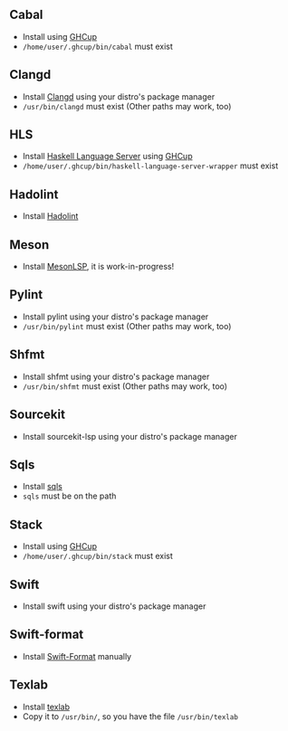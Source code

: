## Cabal
- Install using [GHCup](https://www.haskell.org/ghcup/)
- `/home/user/.ghcup/bin/cabal` must exist
## Clangd
- Install [Clangd](https://clangd.llvm.org/) using your distro's package manager
- `/usr/bin/clangd` must exist (Other paths may work, too)
## HLS
- Install [Haskell Language Server](https://haskell-language-server.readthedocs.io/en/latest/index.html) using [GHCup](https://www.haskell.org/ghcup/)
- `/home/user/.ghcup/bin/haskell-language-server-wrapper` must exist
## Hadolint
- Install [Hadolint](https://github.com/hadolint/hadolint)
## Meson
- Install [MesonLSP](https://github.com/jcwasmx86/mesonlsp), it is work-in-progress!
## Pylint
- Install pylint using your distro's package manager
- `/usr/bin/pylint` must exist (Other paths may work, too)
## Shfmt
- Install shfmt using your distro's package manager
- `/usr/bin/shfmt` must exist (Other paths may work, too)
## Sourcekit
- Install sourcekit-lsp using your distro's package manager
## Sqls
- Install [sqls](https://github.com/lighttiger2505/sqls)
- `sqls` must be on the path
## Stack
- Install using [GHCup](https://www.haskell.org/ghcup/)
- `/home/user/.ghcup/bin/stack` must exist
## Swift
- Install swift using your distro's package manager
## Swift-format
- Install [Swift-Format](https://github.com/apple/swift-format) manually
## Texlab
- Install [texlab](https://github.com/latex-lsp/texlab)
- Copy it to `/usr/bin/`, so you have the file `/usr/bin/texlab` 
